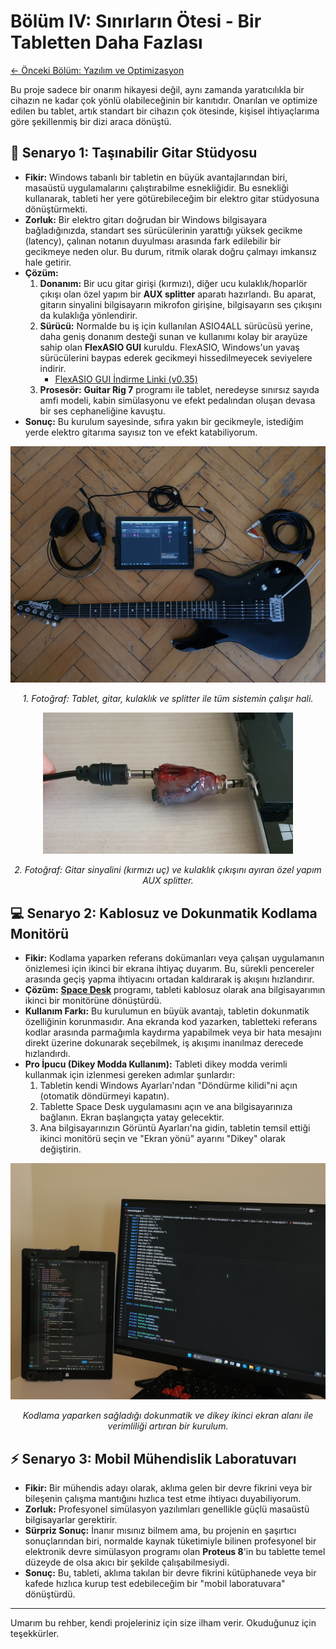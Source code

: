 # Bölüm IV: Sınırların Ötesi - Bir Tabletten Daha Fazlası

[← Önceki Bölüm: Yazılım ve Optimizasyon](./3_Software_and_Optimization.md)

Bu proje sadece bir onarım hikayesi değil, aynı zamanda yaratıcılıkla bir cihazın ne kadar çok yönlü olabileceğinin bir kanıtıdır. Onarılan ve optimize edilen bu tablet, artık standart bir cihazın çok ötesinde, kişisel ihtiyaçlarıma göre şekillenmiş bir dizi araca dönüştü.

## 🎸 Senaryo 1: Taşınabilir Gitar Stüdyosu

*   **Fikir:** Windows tabanlı bir tabletin en büyük avantajlarından biri, masaüstü uygulamalarını çalıştırabilme esnekliğidir. Bu esnekliği kullanarak, tableti her yere götürebileceğim bir elektro gitar stüdyosuna dönüştürmekti.
*   **Zorluk:** Bir elektro gitarı doğrudan bir Windows bilgisayara bağladığınızda, standart ses sürücülerinin yarattığı yüksek gecikme (latency), çalınan notanın duyulması arasında fark edilebilir bir gecikmeye neden olur. Bu durum, ritmik olarak doğru çalmayı imkansız hale getirir.
*   **Çözüm:**
    1.  **Donanım:** Bir ucu gitar girişi (kırmızı), diğer ucu kulaklık/hoparlör çıkışı olan özel yapım bir **AUX splitter** aparatı hazırlandı. Bu aparat, gitarın sinyalini bilgisayarın mikrofon girişine, bilgisayarın ses çıkışını da kulaklığa yönlendirir.
    2.  **Sürücü:** Normalde bu iş için kullanılan ASIO4ALL sürücüsü yerine, daha geniş donanım desteği sunan ve kullanımı kolay bir arayüze sahip olan **FlexASIO GUI** kuruldu. FlexASIO, Windows'un yavaş sürücülerini baypas ederek gecikmeyi hissedilmeyecek seviyelere indirir.
        *   [FlexASIO GUI İndirme Linki (v0.35)](https://github.com/flipswitchingmonkey/FlexASIO_GUI/releases/download/v0.35/FlexASIO.GUIInstaller_0.35.exe)
    3.  **Prosesör:** **Guitar Rig 7** programı ile tablet, neredeyse sınırsız sayıda amfi modeli, kabin simülasyonu ve efekt pedalından oluşan devasa bir ses cephaneliğine kavuştu.
*   **Sonuç:** Bu kurulum sayesinde, sıfıra yakın bir gecikmeyle, istediğim yerde elektro gitarıma sayısız ton ve efekt katabiliyorum.

<p align="center">
  <img src="../assets/images/guitar_and_tablet_setup_birdview_photo.jpg" width="750">
</p>
<p align="center">
  <i>1. Fotoğraf: Tablet, gitar, kulaklık ve splitter ile tüm sistemin çalışır hali.</i>
</p>

<p align="center">
  <img src="../assets/images/aux_splitter_gitar_and_speaker.jpg" width="400">
</p>
<p align="center">
  <i>2. Fotoğraf: Gitar sinyalini (kırmızı uç) ve kulaklık çıkışını ayıran özel yapım AUX splitter.</i>
</p>


## 💻 Senaryo 2: Kablosuz ve Dokunmatik Kodlama Monitörü

*   **Fikir:** Kodlama yaparken referans dokümanları veya çalışan uygulamanın önizlemesi için ikinci bir ekrana ihtiyaç duyarım. Bu, sürekli pencereler arasında geçiş yapma ihtiyacını ortadan kaldırarak iş akışını hızlandırır.
*   **Çözüm:** **[Space Desk](https://www.spacedesk.net/)** programı, tableti kablosuz olarak ana bilgisayarımın ikinci bir monitörüne dönüştürdü.
*   **Kullanım Farkı:** Bu kurulumun en büyük avantajı, tabletin dokunmatik özelliğinin korunmasıdır. Ana ekranda kod yazarken, tabletteki referans kodlar arasında parmağımla kaydırma yapabilmek veya bir hata mesajını direkt üzerine dokunarak seçebilmek, iş akışımı inanılmaz derecede hızlandırdı.
*   **Pro İpucu (Dikey Modda Kullanım):** Tableti dikey modda verimli kullanmak için izlenmesi gereken adımlar şunlardır:
    1.  Tabletin kendi Windows Ayarları'ndan "Döndürme kilidi"ni açın (otomatik döndürmeyi kapatın).
    2.  Tablette Space Desk uygulamasını açın ve ana bilgisayarınıza bağlanın. Ekran başlangıçta yatay gelecektir.
    3.  Ana bilgisayarınızın Görüntü Ayarları'na gidin, tabletin temsil ettiği ikinci monitörü seçin ve "Ekran yönü" ayarını "Dikey" olarak değiştirin.

<p align="center">
  <img src="../assets/images/tablet_as_a_second_monitor.jpg" width="700">
</p>
<p align="center">
  <i>Kodlama yaparken sağladığı dokunmatik ve dikey ikinci ekran alanı ile verimliliği artıran bir kurulum.</i>
</p>

## ⚡ Senaryo 3: Mobil Mühendislik Laboratuvarı

*   **Fikir:** Bir mühendis adayı olarak, aklıma gelen bir devre fikrini veya bir bileşenin çalışma mantığını hızlıca test etme ihtiyacı duyabiliyorum.
*   **Zorluk:** Profesyonel simülasyon yazılımları genellikle güçlü masaüstü bilgisayarlar gerektirir.
*   **Sürpriz Sonuç:** İnanır mısınız bilmem ama, bu projenin en şaşırtıcı sonuçlarından biri, normalde kaynak tüketimiyle bilinen profesyonel bir elektronik devre simülasyon programı olan **Proteus 8**'in bu tablette temel düzeyde de olsa akıcı bir şekilde çalışabilmesiydi.
*   **Sonuç:** Bu, tableti, aklıma takılan bir devre fikrini kütüphanede veya bir kafede hızlıca kurup test edebileceğim bir "mobil laboratuvara" dönüştürdü.

---
Umarım bu rehber, kendi projeleriniz için size ilham verir. Okuduğunuz için teşekkürler.
